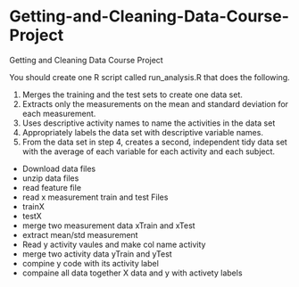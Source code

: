 # Getting-and-Cleaning-Data-Course-Project
Getting and Cleaning Data Course Project

You should create one R script called run_analysis.R that does the following. 

1. Merges the training and the test sets to create one data set.
2. Extracts only the measurements on the mean and standard deviation for each measurement. 
3. Uses descriptive activity names to name the activities in the data set
4. Appropriately labels the data set with descriptive variable names. 
5. From the data set in step 4, creates a second, independent tidy data set with the average of each variable for each activity and each subject.

- Download data files 
- unzip data files 
- read feature file 
- read x measurement train and test Files  
- trainX 
- testX
- merge two measurement data xTrain and xTest 
- extract mean/std measurement 
- Read y activity vaules and make col name activity 
- merge two activity data yTrain and yTest 
- compine y code with its activity label 
- compaine all data together X data and y with activety labels 

